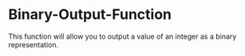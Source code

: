 # Binary-Output-Function
This function will allow you to output a value of an integer as a binary representation.
